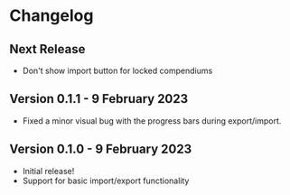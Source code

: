 # Changelog

## Next Release

- Don't show import button for locked compendiums

## Version 0.1.1 - 9 February 2023

- Fixed a minor visual bug with the progress bars during export/import.

## Version 0.1.0 - 9 February 2023

- Initial release!
- Support for basic import/export functionality
